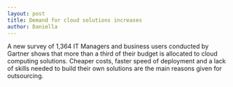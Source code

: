 ```yaml
---
layout: post
title: Demand for cloud solutions increases
author: Daniella
---
```

A new survey of 1,364 IT Managers and business users conducted by Gartner shows
that more than a third of their budget is allocated to cloud computing
solutions. Cheaper costs, faster speed of deployment and a lack of skills
needed to build their own solutions are the main reasons given for outsourcing.
